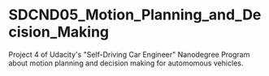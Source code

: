 # SDCND05_Motion_Planning_and_Decision_Making
Project 4 of Udacity's "Self-Driving Car Engineer" Nanodegree Program about motion planning and decision making for automomous vehicles.
